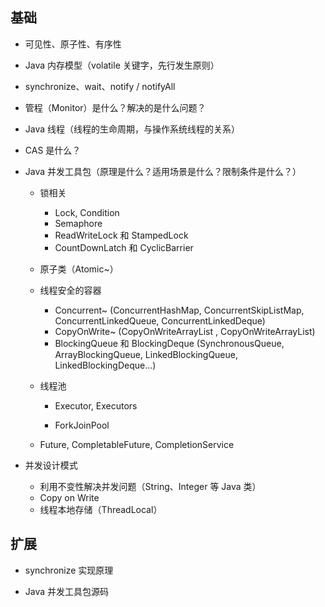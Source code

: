 ## 基础

- 可见性、原子性、有序性
- Java 内存模型（volatile 关键字，先行发生原则）
- synchronize、wait、notify / notifyAll

- 管程（Monitor）是什么？解决的是什么问题？
- Java 线程（线程的生命周期，与操作系统线程的关系）
- CAS 是什么？
- Java 并发工具包（原理是什么？适用场景是什么？限制条件是什么？）

  - 锁相关

    - Lock, Condition
    - Semaphore
    - ReadWriteLock 和 StampedLock
    - CountDownLatch 和 CyclicBarrier
  - 原子类（Atomic~）
  - 线程安全的容器

    - Concurrent~ (ConcurrentHashMap, ConcurrentSkipListMap, ConcurrentLinkedQueue, ConcurrentLinkedDeque)
    - CopyOnWrite~ (CopyOnWriteArrayList , CopyOnWriteArrayList)
    - BlockingQueue 和 BlockingDeque (SynchronousQueue, ArrayBlockingQueue, LinkedBlockingQueue, LinkedBlockingDeque...)
  - 线程池

    - Executor, Executors

    - ForkJoinPool
  - Future, CompletableFuture, CompletionService
- 并发设计模式
  - 利用不变性解决并发问题（String、Integer 等 Java 类）
  - Copy on Write
  - 线程本地存储（ThreadLocal）

## 扩展

- synchronize 实现原理

- Java 并发工具包源码